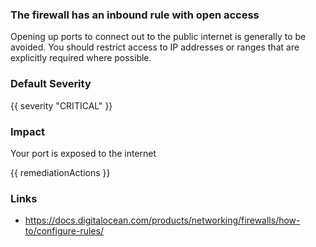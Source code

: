 
### The firewall has an inbound rule with open access

Opening up ports to connect out to the public internet is generally to be avoided. You should restrict access to IP addresses or ranges that are explicitly required where possible.

### Default Severity
{{ severity "CRITICAL" }}

### Impact
Your port is exposed to the internet

<!-- DO NOT CHANGE -->
{{ remediationActions }}

### Links
- https://docs.digitalocean.com/products/networking/firewalls/how-to/configure-rules/
        